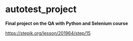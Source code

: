 # autotest_project
**Final project on the QA with Python and Selenium course**

https://stepik.org/lesson/201964/step/15
